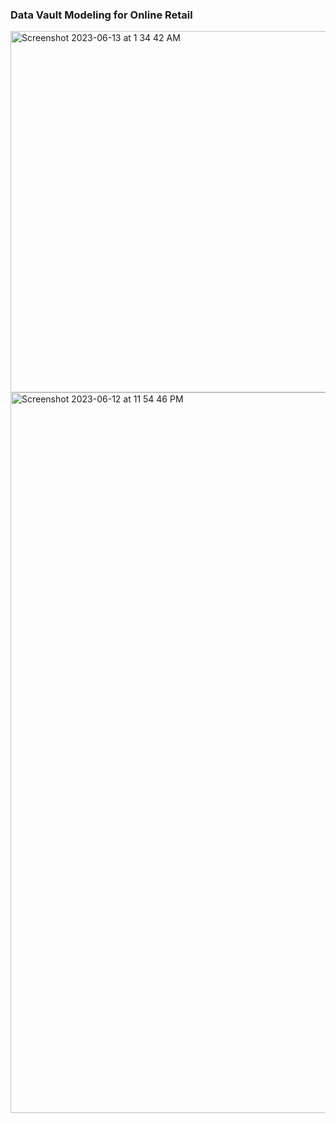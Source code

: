 ### Data Vault Modeling for Online Retail

<img width="578" alt="Screenshot 2023-06-13 at 1 34 42 AM" src="https://github.com/patilsaks/Sales-Data-Vault/assets/116474692/64d5e88b-c16a-492f-9394-bcd00150a773">
<img width="1153" alt="Screenshot 2023-06-12 at 11 54 46 PM" src="https://github.com/patilsaks/Sales-Data-Vault/assets/116474692/f8831b8c-c02b-4c95-b643-7350db8a01a1">
